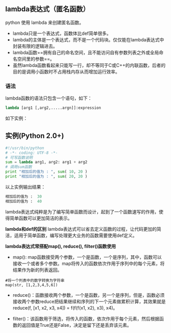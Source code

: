 ## lambda表达式（匿名函数）

python 使用 lambda 来创建匿名函数。

- lambda只是一个表达式，函数体比def简单很多。
- lambda的主体是一个表达式，而不是一个代码块。仅仅能在lambda表达式中封装有限的逻辑进去。
- lambda函数==拥有自己的命名空间，且不能访问自有参数列表之外或全局命名空间里的参数==。
- 虽然lambda函数看起来只能写一行，却不等同于C或C++的内联函数，后者的目的是调用小函数时不占用栈内存从而增加运行效率。

### 语法

lambda函数的语法只包含一个语句，如下：

```python
lambda [arg1 [,arg2,.....argn]]:expression
```

如下实例：

## 实例(Python 2.0+)

```python
#!/usr/bin/python 
# -*- coding: UTF-8 -*-  
# 可写函数说明 
sum = lambda arg1, arg2: arg1 + arg2  
# 调用sum函数 
print "相加后的值为 : ", sum( 10, 20 ) 
print "相加后的值为 : ", sum( 20, 20 )
```

以上实例输出结果：

```python
相加后的值为 :  30
相加后的值为 :  40
```



lambda表达式纯粹是为了编写简单函数而设计，起到了一个函数速写的作用，使得简单函数可以更加简洁的表示。

**lambda和def的区别**
lambda表达式可以省去定义函数的过程，让代码更加的简洁，适用于简单函数，编写处理更大业务的函数需要使用def定义。

**lambda表达式常搭配map(), reduce(), filter()函数使用**

- map(): map函数接受两个参数，一个是函数，一个是序列，其中，函数可以接收一个或者多个参数。map将传入的函数依次作用于序列中的每个元素，将结果作为新的列表返回。

```
#将一个列表中的数字转换为字符串
map(str, [1,2,3,4,5,6])
```

- reduce()：函数接收两个参数，一个是函数，另一个是序列，但是，函数必须接收两个参数reduce把结果继续和序列的下一个元素做累积计算，其效果就是reduce(f, [x1, x2, x3, x4]) = f(f(f(x1, x2), x3), x4)。

- filter()：该函数用于筛选，将传入的函数，依次作用于每个元素，然后根据函数的返回值是True还是False，决定是留下还是丢弃该元素。

  
